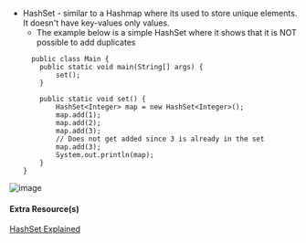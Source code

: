 * HashSet - similar to a Hashmap where its used to store unique elements. It doesn't have key-values only values.
  * The example below is a simple HashSet where it shows that it is NOT possible to add duplicates
  ```
    public class Main {
      public static void main(String[] args) {
          set();
      }

      public static void set() {
          HashSet<Integer> map = new HashSet<Integer>();
          map.add(1);
          map.add(2);
          map.add(3);
          // Does not get added since 3 is already in the set
          map.add(3);
          System.out.println(map);
      }
  }
  ```
![image](https://github.com/user-attachments/assets/efac7760-9a71-4f9d-afaa-5bdc170afa94)

#### Extra Resource(s)
[HashSet Explained](https://www.geeksforgeeks.org/hashset-in-java/)
